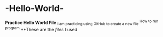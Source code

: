# -Hello-World-
**Practice Hello World File**
<sub>I am practicing using GitHub to create a new file</sub>
<sup>How to run program</sup>
**These are the _files_ I used
